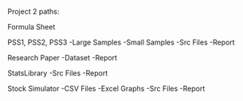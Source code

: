 Project 2 paths:

Formula Sheet

PSS1, PSS2, PSS3
-Large Samples
-Small Samples
-Src Files
-Report

Research Paper
-Dataset
-Report

StatsLibrary
-Src Files
-Report

Stock Simulator
-CSV Files
-Excel Graphs
-Src Files
-Report
